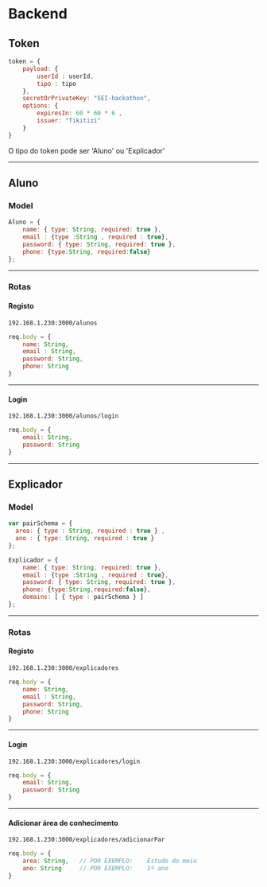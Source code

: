 # Backend

## Token
```js
token = {
    payload: {
        userId : userId,
        tipo : tipo 
    },
    secretOrPrivateKey: "SEI-hackathon", 
    options: {
        expiresIn: 60 * 60 * 6 ,
        issuer: "Tikitizi"
    }
}
```

O tipo do token pode ser 'Aluno' ou 'Explicador'

____

## Aluno

### Model
```js
Aluno = {
    name: { type: String, required: true },
    email : {type :String , required : true},
    password: { type: String, required: true },
    phone: {type:String, required:false}
};
```
____

### Rotas

#### Registo
`192.168.1.230:3000/alunos`

```js
req.body = {
    name: String,
    email : String,
    password: String,
    phone: String
}
```
___

#### Login
`192.168.1.230:3000/alunos/login`

```js
req.body = {
    email: String,
    password: String
}
```
___

## Explicador
### Model
```js
var pairSchema = {
  area: { type : String, required : true } ,
  ano : { type: String, required : true }
};

Explicador = {
    name: { type: String, required: true },
    email : {type :String , required : true},
    password: { type: String, required: true },
    phone: {type:String,required:false},
    domains: [ { type : pairSchema } ]
};
```

____

### Rotas

#### Registo
`192.168.1.230:3000/explicadores`

```js
req.body = {
    name: String,
    email : String,
    password: String,
    phone: String
}
```
___

#### Login
`192.168.1.230:3000/explicadores/login`

```js
req.body = {
    email: String,
    password: String
}
```

___

#### Adicionar área de conhecimento
`192.168.1.230:3000/explicadores/adicionarPar`

```js
req.body = {
    area: String,   // POR EXEMPLO:    Estudo do meio
    ano: String     // POR EXEMPLO:    1º ano
}
```
